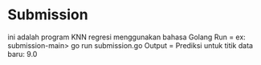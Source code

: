 # Submission

ini adalah program KNN regresi menggunakan bahasa Golang
Run      = ex: submission-main> go run submission.go
Output   = Prediksi untuk titik data baru: 9.0
